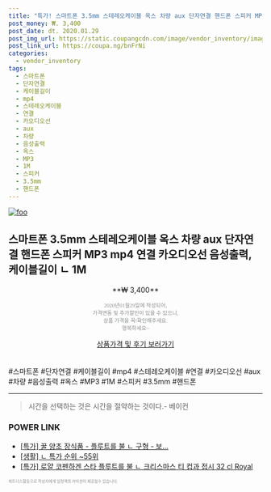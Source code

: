 ```yaml
--- 
title: "특가! 스마트폰 3.5mm 스테레오케이블 옥스 차량 aux 단자연결 핸드폰 스피커 MP3 m..." 
post_money: ₩. 3,400 
post_date: dt. 2020.01.29 
post_img_url: https://static.coupangcdn.com/image/vendor_inventory/images/2016/12/19/22/6/a98b8c68-b8f0-46a4-a55d-c5e53628ae97.jpg 
post_link_url: https://coupa.ng/bnFrNi 
categories: 
  - vendor_inventory 
tags: 
  - 스마트폰 
  - 단자연결 
  - 케이블길이 
  - mp4 
  - 스테레오케이블 
  - 연결 
  - 카오디오선 
  - aux 
  - 차량 
  - 음성출력 
  - 옥스 
  - MP3 
  - 1M 
  - 스피커 
  - 3.5mm 
  - 핸드폰 
--- 
```

[![foo](https://static.coupangcdn.com/image/vendor_inventory/images/2016/12/19/22/6/a98b8c68-b8f0-46a4-a55d-c5e53628ae97.jpg)](https://coupa.ng/bnFrNi) 

## 스마트폰 3.5mm 스테레오케이블 옥스 차량 aux 단자연결 핸드폰 스피커 MP3 mp4 연결 카오디오선 음성출력, 케이블길이 ㄴ 1M 
<p style="text-align: center;">**₩ 3,400**</p> 
<p style="text-align: center;"><span style="color: #898c8f; font-family: Georgia,Times,serif; font-size: 0.75em;">2020년01월29일에 작성되어, <br>가격변동 및 추가할인이 있을 수 있으니,<br> 상품 가격을 꼭!확인해주세요.<br>행복하세요~</span> 
</p>	 
<div markdown="0" style="text-align: center;"><a href="https://coupa.ng/bnFrNi" class="btn btn--success">상품가격 및 후기 보러가기</a></div> 
<br><br> 
  #스마트폰 #단자연결 #케이블길이 #mp4 #스테레오케이블 #연결 #카오디오선 #aux #차량 #음성출력 #옥스 #MP3 #1M #스피커 #3.5mm #핸드폰 
<hr> 

> 시간을 선택하는 것은 시간을 절약하는 것이다.- 베이컨 


### POWER LINK

* <a href="https://blog.naver.com/an0733/221788505073" target="_blank">[특가] 꿀 양초 장식품 - 플루트를 불 ㄴ 구형 - 보...</a>
* <a href="https://blog.naver.com/sakai111/221788360770" target="_blank"> [생활] ㄴ 특가 순위 ~55위</a>
* <a href="https://blog.naver.com/santokki14/221789638720" target="_blank">[특가] 로얄 코펜하겐 스타 플루트를 불 ㄴ 크리스마스 티 컵과 접시 32 cl Royal</a>

<span style="color: #898c8f; font-family: Georgia,Times,serif; font-size: 0.55em;">파트너스활동으로 작성자에게 일정액의 커미션이 제공될수 있습니다.</span> 
